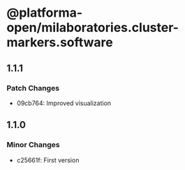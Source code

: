 # @platforma-open/milaboratories.cluster-markers.software

## 1.1.1

### Patch Changes

- 09cb764: Improved visualization

## 1.1.0

### Minor Changes

- c25661f: First version
